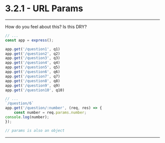 # 3.2.1 - URL Params

---

How do you feel about this? Is this DRY?

<div class='two-col'><div>

```js
// ...
const app = express();

app.get('/question1', q1)
app.get('/question2', q2)
app.get('/question3', q3)
app.get('/question4', q4)
app.get('/question5', q5)
app.get('/question6', q6)
app.get('/question7', q7)
app.get('/question8', q8)
app.get('/question9', q9)
app.get('/question10', q10)
```

</div><div>

```js
// ...
`/question/6`
app.get('/question/:number', (req, res) => {
    const number = req.params.number;
console.log(number);
});

// params is also an object 
```

</div></div>

---